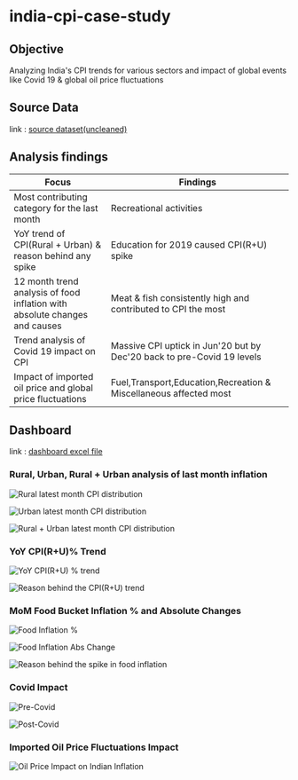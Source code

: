 # india-cpi-case-study

## Objective
Analyzing India's CPI trends for various sectors and impact of global events like Covid 19 & global oil price fluctuations

## Source Data
link : [source dataset(uncleaned)](https://github.com/anuragnayak20/india-cpi-case-study/blob/main/All_India_Index_Upto_April23%20(1).csv)

## Analysis findings

| Focus | Findings | 
|-------|------------|
| Most contributing category for the last month | Recreational activities |
| YoY trend of CPI(Rural + Urban) & reason behind any spike | Education for 2019 caused CPI(R+U) spike |
| 12 month trend analysis of food inflation with absolute changes and causes | Meat & fish consistently high and contributed to CPI the most|
| Trend analysis of Covid 19 impact on CPI | Massive CPI uptick in Jun'20 but by Dec'20 back to pre-Covid 19 levels |
| Impact of imported oil price and global price fluctuations | Fuel,Transport,Education,Recreation & Miscellaneous affected most |

## Dashboard

link : [dashboard excel file](https://github.com/anuragnayak20/india-cpi-case-study/blob/main/india_cpi_analysis.xlsx)

### Rural, Urban, Rural + Urban analysis of last month inflation


![Rural latest month CPI distribution](visuals/R_LatestMonthContribution.png)

![Urban latest month CPI distribution](visuals/U_LatestMonthContribution.png)

![Rural + Urban latest month CPI distribution](visuals/(R+U)LatestMonthContribution.png)

### YoY CPI(R+U)% Trend

![YoY CPI(R+U) % trend](visuals/YoYCPI(R+U)_Trend.png)

![Reason behind the CPI(R+U) trend](visuals/ReasonBehindYoYCPI(R+U)Trend.png)

### MoM Food Bucket Inflation % and Absolute Changes

![Food Inflation %](visuals/last12monthsFoodInflationPercentChanges.png)

![Food Inflation Abs Change](visuals/last12monthsFoodInflationAbsoluteChanges.png)

![Reason behind the spike in food inflation](visuals/last12monthBiggestContributer.png)

### Covid Impact

![Pre-Covid](visuals/preCovid.png)

![Post-Covid](visuals/postCovid.png)

### Imported Oil Price Fluctuations Impact

![Oil Price Impact on Indian Inflation](visuals/oilprice_CPI.png)

